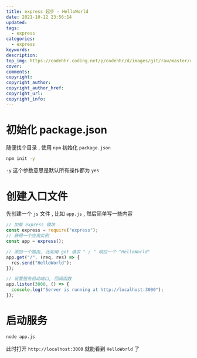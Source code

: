 ```yaml
---
title: express 起步 - HelloWorld
date: 2021-10-12 23:56:14
updated:
tags:
  - express
categories:
  - express
keywords:
description:
top_img: https://codehhr.coding.net/p/codehhr/d/images/git/raw/master/csslayouts/sunrise.jpg
cover:
comments:
copyright:
copyright_author:
copyright_author_href:
copyright_url:
copyright_info:
---
```


# 初始化 package.json

随便找个目录 , 使用 `npm` 初始化 `package.json`

```bash
npm init -y
```

`-y` 这个参数意思是默认所有操作都为 `yes`

# 创建入口文件

先创建一个 `js` 文件 , 比如 `app.js` , 然后简单写一些内容

```js
// 加载 express 模块
const express = require("express");
// 获得一个应用实例
const app = express();

// 添加一个路由, 比如用 get 请求 " / " 响应一个 "HelloWorld"
app.get("/", (req, res) => {
  res.send("HelloWorld");
});

// 设置服务启动端口, 回调函数
app.listen(3000, () => {
  console.log("Server is running at http://localhost:3000");
});
```

# 启动服务

```bash
node app.js
```

此时打开 `http://localhost:3000` 就能看到 `HelloWorld` 了
